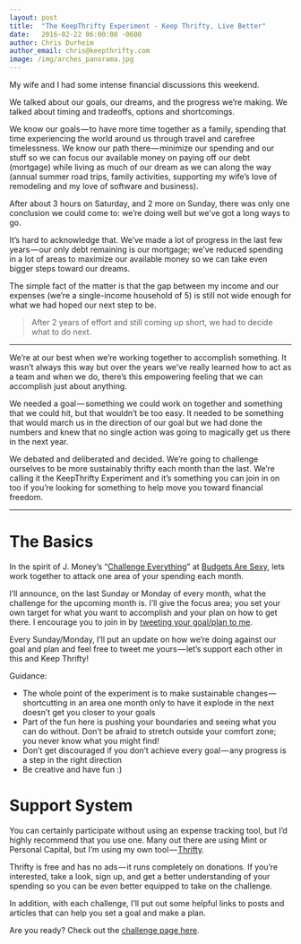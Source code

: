 ```yaml
---
layout: post
title:  "The KeepThrifty Experiment - Keep Thrifty, Live Better"
date:   2016-02-22 06:00:00 -0600
author: Chris Durheim
author_email: chris@keepthrifty.com
image: /img/arches_panorama.jpg
---
```

My wife and I had some intense financial discussions this weekend.

We talked about our goals, our dreams, and the progress we’re making. We talked about timing and tradeoffs, options and shortcomings.

We know our goals — to have more time together as a family, spending that time experiencing the world around us through travel and carefree timelessness.
We know our path there — minimize our spending and our stuff so we can focus our available money on paying off our debt (mortgage) while living as much of our dream as we can along the way (annual summer road trips, family activities, supporting my wife’s love of remodeling and my love of software and business).

After about 3 hours on Saturday, and 2 more on Sunday, there was only one conclusion we could come to: we’re doing well but we’ve got a long ways to go.

It’s hard to acknowledge that. We’ve made a lot of progress in the last few years — our only debt remaining is our mortgage; we’ve reduced spending in a lot of areas to maximize our available money so we can take even bigger steps toward our dreams.

The simple fact of the matter is that the gap between my income and our expenses (we’re a single-income household of 5) is still not wide enough for what we had hoped our next step to be.

> After 2 years of effort and still coming up short, we had to decide what to do next.

***

We’re at our best when we’re working together to accomplish something. It wasn’t always this way but over the years we’ve really learned how to act as a team and when we do, there’s this empowering feeling that we can accomplish just about anything.

We needed a goal — something we could work on together and something that we could hit, but that wouldn’t be too easy. It needed to be something that would march us in the direction of our goal but we had done the numbers and knew that no single action was going to magically get us there in the next year.

We debated and deliberated and decided. We’re going to challenge ourselves to be more sustainably thrifty each month than the last. We’re calling it the KeepThrifty Experiment and it’s something you can join in on too if you’re looking for something to help move you toward financial freedom.

***

# The Basics #

In the spirit of J. Money’s “[Challenge Everything][challenge-everything]” at [Budgets Are Sexy][budgets-are-sexy], lets work together to attack one area of your spending each month.

I’ll announce, on the last Sunday or Monday of every month, what the challenge for the upcoming month is. I’ll give the focus area; you set your own target for what you want to accomplish and your plan on how to get there. I encourage you to join in by [tweeting your goal/plan to me][tweet-your-plan].

Every Sunday/Monday, I’ll put an update on how we’re doing against our goal and plan and feel free to tweet me yours — let’s support each other in this and Keep Thrifty!

Guidance:

* The whole point of the experiment is to make sustainable changes — shortcutting in an area one month only to have it explode in the next doesn’t get you closer to your goals
* Part of the fun here is pushing your boundaries and seeing what you can do without. Don’t be afraid to stretch outside your comfort zone; you never know what you might find!
* Don’t get discouraged if you don’t achieve every goal — any progress is a step in the right direction
* Be creative and have fun :)

# Support System #

You can certainly participate without using an expense tracking tool, but I’d highly recommend that you use one. Many out there are using Mint or Personal Capital, but I’m using my own tool — [Thrifty][thrifty].

Thrifty is free and has no ads — it runs completely on donations. If you’re interested, take a look, sign up, and get a better understanding of your spending so you can be even better equipped to take on the challenge.

In addition, with each challenge, I’ll put out some helpful links to posts and articles that can help you set a goal and make a plan.

Are you ready? Check out the [challenge page here][challenge-page].

[challenge-page]: /challenges/

[challenge-everything]: http://www.madfientist.com/budgets-are-sexy-interview/
[budgets-are-sexy]: http://www.budgetsaresexy.com/challenge-everything/
[tweet-your-plan]: https://twitter.com/intent/tweet?text=I%27m%20going%20to%20Keep%20Thrifty%20this%20month!%20@chris_durheim
[thrifty]: https://tools.keepthrifty.com/
